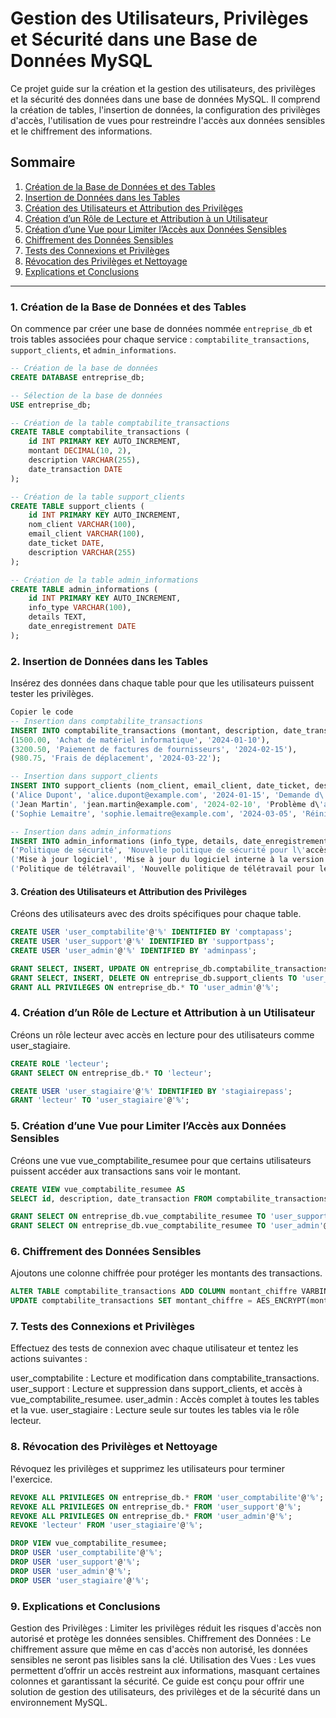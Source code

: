 # Gestion des Utilisateurs, Privilèges et Sécurité dans une Base de Données MySQL

Ce projet guide sur la création et la gestion des utilisateurs, des privilèges et la sécurité des données dans une base de données MySQL. Il comprend la création de tables, l'insertion de données, la configuration des privilèges d'accès, l'utilisation de vues pour restreindre l'accès aux données sensibles et le chiffrement des informations.

## Sommaire
1. [Création de la Base de Données et des Tables](#1-création-de-la-base-de-données-et-des-tables)
2. [Insertion de Données dans les Tables](#2-insertion-de-données-dans-les-tables)
3. [Création des Utilisateurs et Attribution des Privilèges](#3-création-des-utilisateurs-et-attribution-des-privilèges)
4. [Création d’un Rôle de Lecture et Attribution à un Utilisateur](#4-création-dun-rôle-de-lecture-et-attribution-à-un-utilisateur)
5. [Création d’une Vue pour Limiter l’Accès aux Données Sensibles](#5-création-dune-vue-pour-limiter-laccès-aux-données-sensibles)
6. [Chiffrement des Données Sensibles](#6-chiffrement-des-données-sensibles)
7. [Tests des Connexions et Privilèges](#7-tests-des-connexions-et-privilèges)
8. [Révocation des Privilèges et Nettoyage](#8-révocation-des-privilèges-et-nettoyage)
9. [Explications et Conclusions](#9-explications-et-conclusions)

---

### 1. Création de la Base de Données et des Tables

On commence par créer une base de données nommée `entreprise_db` et trois tables associées pour chaque service : `comptabilite_transactions`, `support_clients`, et `admin_informations`.

```sql
-- Création de la base de données
CREATE DATABASE entreprise_db;

-- Sélection de la base de données
USE entreprise_db;

-- Création de la table comptabilite_transactions
CREATE TABLE comptabilite_transactions (
    id INT PRIMARY KEY AUTO_INCREMENT,
    montant DECIMAL(10, 2),
    description VARCHAR(255),
    date_transaction DATE
);

-- Création de la table support_clients
CREATE TABLE support_clients (
    id INT PRIMARY KEY AUTO_INCREMENT,
    nom_client VARCHAR(100),
    email_client VARCHAR(100),
    date_ticket DATE,
    description VARCHAR(255)
);

-- Création de la table admin_informations
CREATE TABLE admin_informations (
    id INT PRIMARY KEY AUTO_INCREMENT,
    info_type VARCHAR(100),
    details TEXT,
    date_enregistrement DATE
);
```
### 2. Insertion de Données dans les Tables
Insérez des données dans chaque table pour que les utilisateurs puissent tester les privilèges.

```sql
Copier le code
-- Insertion dans comptabilite_transactions
INSERT INTO comptabilite_transactions (montant, description, date_transaction) VALUES 
(1500.00, 'Achat de matériel informatique', '2024-01-10'),
(3200.50, 'Paiement de factures de fournisseurs', '2024-02-15'),
(980.75, 'Frais de déplacement', '2024-03-22');

-- Insertion dans support_clients
INSERT INTO support_clients (nom_client, email_client, date_ticket, description) VALUES 
('Alice Dupont', 'alice.dupont@example.com', '2024-01-15', 'Demande d\'assistance pour connexion'),
('Jean Martin', 'jean.martin@example.com', '2024-02-10', 'Problème d\'accès au portail'),
('Sophie Lemaitre', 'sophie.lemaitre@example.com', '2024-03-05', 'Réinitialisation de mot de passe');

-- Insertion dans admin_informations
INSERT INTO admin_informations (info_type, details, date_enregistrement) VALUES 
('Politique de sécurité', 'Nouvelle politique de sécurité pour l\'accès aux locaux', '2024-01-01'),
('Mise à jour logiciel', 'Mise à jour du logiciel interne à la version 3.2.1', '2024-02-01'),
('Politique de télétravail', 'Nouvelle politique de télétravail pour les employés', '2024-03-01');

```

#### 3. Création des Utilisateurs et Attribution des Privilèges
Créons des utilisateurs avec des droits spécifiques pour chaque table.

```sql
CREATE USER 'user_comptabilite'@'%' IDENTIFIED BY 'comptapass';
CREATE USER 'user_support'@'%' IDENTIFIED BY 'supportpass';
CREATE USER 'user_admin'@'%' IDENTIFIED BY 'adminpass';

GRANT SELECT, INSERT, UPDATE ON entreprise_db.comptabilite_transactions TO 'user_comptabilite'@'%';
GRANT SELECT, INSERT, DELETE ON entreprise_db.support_clients TO 'user_support'@'%';
GRANT ALL PRIVILEGES ON entreprise_db.* TO 'user_admin'@'%';
```

### 4. Création d’un Rôle de Lecture et Attribution à un Utilisateur
Créons un rôle lecteur avec accès en lecture pour des utilisateurs comme user_stagiaire.

```sql
CREATE ROLE 'lecteur';
GRANT SELECT ON entreprise_db.* TO 'lecteur';

CREATE USER 'user_stagiaire'@'%' IDENTIFIED BY 'stagiairepass';
GRANT 'lecteur' TO 'user_stagiaire'@'%';
```

### 5. Création d’une Vue pour Limiter l’Accès aux Données Sensibles
Créons une vue vue_comptabilite_resumee pour que certains utilisateurs puissent accéder aux transactions sans voir le montant.

```sql
CREATE VIEW vue_comptabilite_resumee AS
SELECT id, description, date_transaction FROM comptabilite_transactions;

GRANT SELECT ON entreprise_db.vue_comptabilite_resumee TO 'user_support'@'%';
GRANT SELECT ON entreprise_db.vue_comptabilite_resumee TO 'user_admin'@'%';
```

### 6. Chiffrement des Données Sensibles
Ajoutons une colonne chiffrée pour protéger les montants des transactions.

```sql
ALTER TABLE comptabilite_transactions ADD COLUMN montant_chiffre VARBINARY(255);
UPDATE comptabilite_transactions SET montant_chiffre = AES_ENCRYPT(montant, 'mot_de_passe_chiffrement');
```

### 7. Tests des Connexions et Privilèges
Effectuez des tests de connexion avec chaque utilisateur et tentez les actions suivantes :

user_comptabilite : Lecture et modification dans comptabilite_transactions.
user_support : Lecture et suppression dans support_clients, et accès à vue_comptabilite_resumee.
user_admin : Accès complet à toutes les tables et la vue.
user_stagiaire : Lecture seule sur toutes les tables via le rôle lecteur.

### 8. Révocation des Privilèges et Nettoyage
Révoquez les privilèges et supprimez les utilisateurs pour terminer l'exercice.

```sql
REVOKE ALL PRIVILEGES ON entreprise_db.* FROM 'user_comptabilite'@'%';
REVOKE ALL PRIVILEGES ON entreprise_db.* FROM 'user_support'@'%';
REVOKE ALL PRIVILEGES ON entreprise_db.* FROM 'user_admin'@'%';
REVOKE 'lecteur' FROM 'user_stagiaire'@'%';

DROP VIEW vue_comptabilite_resumee;
DROP USER 'user_comptabilite'@'%';
DROP USER 'user_support'@'%';
DROP USER 'user_admin'@'%';
DROP USER 'user_stagiaire'@'%';
```

### 9. Explications et Conclusions
Gestion des Privilèges : Limiter les privilèges réduit les risques d'accès non autorisé et protège les données sensibles.
Chiffrement des Données : Le chiffrement assure que même en cas d'accès non autorisé, les données sensibles ne seront pas lisibles sans la clé.
Utilisation des Vues : Les vues permettent d’offrir un accès restreint aux informations, masquant certaines colonnes et garantissant la sécurité.
Ce guide est conçu pour offrir une solution de gestion des utilisateurs, des privilèges et de la sécurité dans un environnement MySQL.
